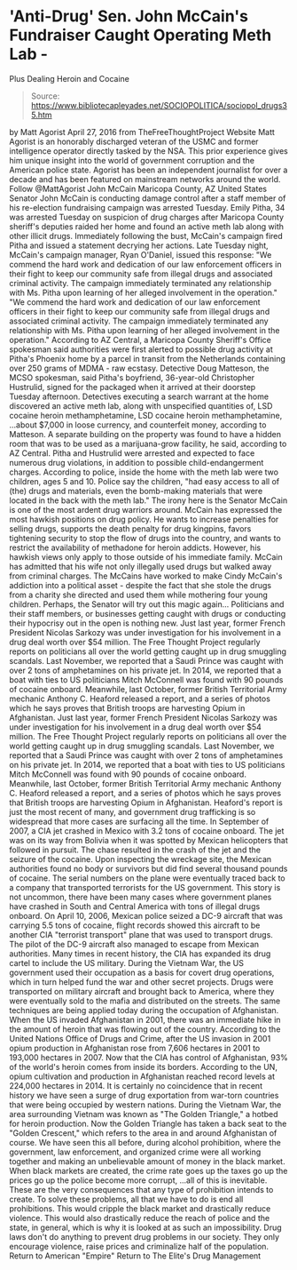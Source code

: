 # 'Anti-Drug' Sen. John McCain's Fundraiser Caught Operating Meth Lab - 
Plus Dealing Heroin and Cocaine

> Source: https://www.bibliotecapleyades.net/SOCIOPOLITICA/sociopol_drugs35.htm

by Matt Agorist April 27, 2016
from TheFreeThoughtProject Website
Matt Agorist is an honorably discharged veteran of the USMC and former intelligence operator
directly tasked by the NSA.
This prior experience gives him unique insight into the world of government corruption and
the American police state.
Agorist has been an independent journalist for over a decade and has been featured on mainstream networks around the world. Follow @MattAgorist
John McCain
Maricopa County, AZ
United States Senator John McCain is conducting damage control after a staff member of his re-election fundraising campaign was arrested Tuesday.
Emily Pitha, 34 was arrested Tuesday on suspicion of drug charges after Maricopa County sheriff's deputies raided her home and found an active meth lab along with other illicit drugs. Immediately following the bust, McCain's campaign fired Pitha and issued a statement decrying her actions. Late Tuesday night, McCain's campaign manager, Ryan O'Daniel, issued this response:
"We commend the hard work and dedication of our law enforcement officers in their fight to keep our community safe from illegal drugs and associated criminal activity. The campaign immediately terminated any relationship with Ms. Pitha upon learning of her alleged involvement in the operation."
"We commend the hard work and dedication of our law enforcement officers in their fight to keep our community safe from illegal drugs and associated criminal activity.
The campaign immediately terminated any relationship with Ms. Pitha upon learning of her alleged involvement in the operation."
According to AZ Central, a Maricopa County Sheriff's Office spokesman said authorities were first alerted to possible drug activity at Pitha's Phoenix home by a parcel in transit from the Netherlands containing over 250 grams of MDMA - raw ecstasy.
Detective Doug Matteson, the MCSO spokesman, said Pitha's boyfriend, 36-year-old Christopher Hustrulid, signed for the packaged when it arrived at their doorstep Tuesday afternoon.
Detectives executing a search warrant at the home discovered an active meth lab, along with unspecified quantities of,
LSD cocaine heroin methamphetamine,
LSD
cocaine
heroin
methamphetamine,
...about $7,000 in loose currency, and counterfeit money, according to Matteson.
A separate building on the property was found to have a hidden room that was to be used as a marijuana-grow facility, he said, according to AZ Central. Pitha and Hustrulid were arrested and expected to face numerous drug violations, in addition to possible child-endangerment charges.
According to police, inside the home with the meth lab were two children, ages 5 and 10.
Police say the children,
"had easy access to all of (the) drugs and materials, even the bomb-making materials that were located in the back with the meth lab."
The irony here is the Senator McCain is one of the most ardent drug warriors around.
McCain has expressed the most hawkish positions on drug policy. He wants to increase penalties for selling drugs, supports the death penalty for drug kingpins, favors tightening security to stop the flow of drugs into the country, and wants to restrict the availability of methadone for heroin addicts.
However, his hawkish views only apply to those outside of his immediate family.
McCain has admitted that his wife not only illegally used drugs but walked away from criminal charges. The McCains have worked to make Cindy McCain's addiction into a political asset - despite the fact that she stole the drugs from a charity she directed and used them while mothering four young children.
Perhaps, the Senator will try out this magic again...
Politicians and their staff members, or businesses getting caught with drugs or conducting their hypocrisy out in the open is nothing new.
Just last year, former French President Nicolas Sarkozy was under investigation for his involvement in a drug deal worth over $54 million. The Free Thought Project regularly reports on politicians all over the world getting caught up in drug smuggling scandals. Last November, we reported that a Saudi Prince was caught with over 2 tons of amphetamines on his private jet. In 2014, we reported that a boat with ties to US politicians Mitch McConnell was found with 90 pounds of cocaine onboard. Meanwhile, last October, former British Territorial Army mechanic Anthony C. Heaford released a report, and a series of photos which he says proves that British troops are harvesting Opium in Afghanistan.
Just last year, former French President Nicolas Sarkozy was under investigation for his involvement in a drug deal worth over $54 million. The Free Thought Project regularly reports on politicians all over the world getting caught up in drug smuggling scandals.
Last November, we reported that a Saudi Prince was caught with over 2 tons of amphetamines on his private jet. In 2014, we reported that a boat with ties to US politicians Mitch McConnell was found with 90 pounds of cocaine onboard.
Meanwhile, last October, former British Territorial Army mechanic Anthony C. Heaford released a report, and a series of photos which he says proves that British troops are harvesting Opium in Afghanistan.
Heaford's report is just the most recent of many, and government drug trafficking is so widespread that more cases are surfacing all the time.
In September of 2007, a CIA jet crashed in Mexico with 3.2 tons of cocaine onboard. The jet was on its way from Bolivia when it was spotted by Mexican helicopters that followed in pursuit.
The chase resulted in the crash of the jet and the seizure of the cocaine.
Upon inspecting the wreckage site, the Mexican authorities found no body or survivors but did find several thousand pounds of cocaine. The serial numbers on the plane were eventually traced back to a company that transported terrorists for the US government.
This story is not uncommon, there have been many cases where government planes have crashed in South and Central America with tons of illegal drugs onboard.
On April 10, 2006, Mexican police seized a DC-9 aircraft that was carrying 5.5 tons of cocaine, flight records showed this aircraft to be another CIA "terrorist transport" plane that was used to transport drugs. The pilot of the DC-9 aircraft also managed to escape from Mexican authorities.
Many times in recent history, the CIA has expanded its drug cartel to include the US military.
During the Vietnam War, the US government used their occupation as a basis for covert drug operations, which in turn helped fund the war and other secret projects. Drugs were transported on military aircraft and brought back to America, where they were eventually sold to the mafia and distributed on the streets.
The same techniques are being applied today during the occupation of Afghanistan.
When the US invaded Afghanistan in 2001, there was an immediate hike in the amount of heroin that was flowing out of the country.
According to the United Nations Office of Drugs and Crime, after the US invasion in 2001 opium production in Afghanistan rose from 7,606 hectares in 2001 to 193,000 hectares in 2007. Now that the CIA has control of Afghanistan, 93% of the world's heroin comes from inside its borders.
According to the UN, opium cultivation and production in Afghanistan reached record levels at 224,000 hectares in 2014.
It is certainly no coincidence that in recent history we have seen a surge of drug exportation from war-torn countries that were being occupied by western nations.
During the Vietnam War, the area surrounding Vietnam was known as "The Golden Triangle," a hotbed for heroin production. Now the Golden Triangle has taken a back seat to the "Golden Crescent," which refers to the area in and around Afghanistan of course.
We have seen this all before, during alcohol prohibition, where the government, law enforcement, and organized crime were all working together and making an unbelievable amount of money in the black market.
When black markets are created,
the crime rate goes up
the taxes go up
the prices go up
the police become more corrupt,
...all of this is inevitable.
These are the very consequences that any type of prohibition intends to create.
To solve these problems, all that we have to do is end all prohibitions. This would cripple the black market and drastically reduce violence. This would also drastically reduce the reach of police and the state, in general, which is why it is looked at as such an impossibility.
Drug laws don't do anything to prevent drug problems in our society.
They only encourage violence, raise prices and criminalize half of the population.
Return to American "Empire"
Return to The Elite's Drug Management
